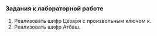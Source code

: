 ### Задания к лабораторной работе
1. Реализовать шифр Цезаря с произвольным ключом к.
2. Реализовать шифр Атбаш.
